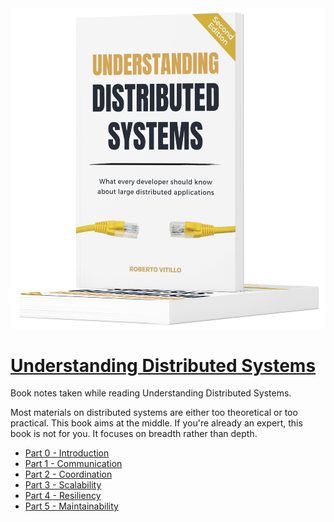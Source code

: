<img width="520" src="https://github.com/AleahaBattle/booknotes/blob/main/system-design/understanding-distributed-systems/images/uds-cover.png" alt="UDS book cover">

# [Understanding Distributed Systems](https://www.goodreads.com/book/show/56977420-understanding-distributed-systems)
Book notes taken while reading Understanding Distributed Systems.

Most materials on distributed systems are either too theoretical or too practical. This book aims at the middle. If you're already an expert, this book is not for you. It focuses on breadth rather than depth.

 * [Part 0 - Introduction](./part0)
 * [Part 1 - Communication](./part1)
 * [Part 2 - Coordination](./part2)
 * [Part 3 - Scalability](./part3)
 * [Part 4 - Resiliency](./part4)
 * [Part 5 - Maintainability](./part5)
